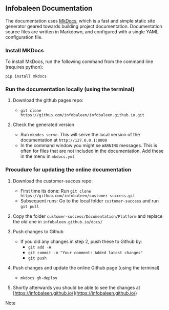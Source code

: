## Infobaleen Documentation

The documentation uses [MkDocs](https://www.mkdocs.org/), which is a fast and simple static site generator geared towards building project documentation. Documentation source files are written in Markdown, and configured with a single YAML configuration file.

### Install MKDocs

To install MkDocs, run the following command from the command line (requires python):

```pip install mkdocs```


### Run the documentation locally (using the terminal)

1. Download the github pages repo:
    * `git clone https://github.com/infobaleen/infobaleen.github.io.git`

2. Check the generated version
    * Run `mkodcs serve`. This will serve the local version of the documentation at `http://127.0.0.1:8000`
    * In the command window you might se `WARNING` messages. This is often for files that are not included in the documentation. Add these in the menu in `mkdocs.yml`


### Procudure for updating the online documentation 

1. Download the customer-succes repo:
    * First time its done: Run `git clone https://github.com/infobaleen/customer-success.git` 
    * Subsequent runs: Go to the local folder `customer-success` and run `git pull`

2. Copy the folder `customer-success/Documentation/Platform` and replace the old one in `infobaleen.github.io/docs/`

3. Push changes to Github
    * If you did any changes in step 2, push these to Github by:
    	* `git add -A`
    	* `git commit -m "Your comment: Added latest changes"`
    	* `git push`

4. Push changes and update the online Github page (using the terminal)
     * `mkdocs gh-deploy` 

5. Shortly afterwards you should be able to see the changes at [https://infobaleen.github.io/](https://infobaleen.github.io/)


Note